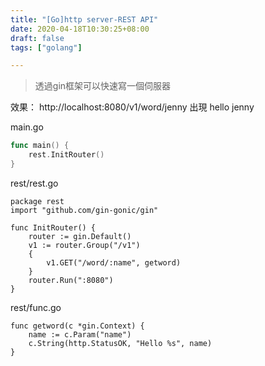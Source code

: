 ```yaml
---
title: "[Go]http server-REST API"
date: 2020-04-18T10:30:25+08:00
draft: false
tags: ["golang"]

---
```

> 透過gin框架可以快速寫一個伺服器

效果：
http://localhost:8080/v1/word/jenny
出現 hello jenny

main.go
```go
func main() {
	rest.InitRouter()
}
```
rest/rest.go
```
package rest
import "github.com/gin-gonic/gin"

func InitRouter() {
	router := gin.Default()
	v1 := router.Group("/v1")
	{
		v1.GET("/word/:name", getword)
	}
	router.Run(":8080")
}
```
rest/func.go
```
func getword(c *gin.Context) {
	name := c.Param("name")
	c.String(http.StatusOK, "Hello %s", name)
}
```




